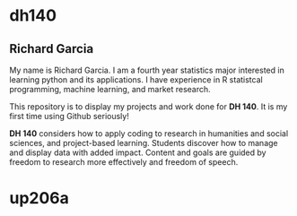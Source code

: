 # dh140

## Richard Garcia


My name is Richard Garcia. I am a fourth year statistics major interested in learning python and its applications. I have experience in R statistcal programming, machine learning, and market research. 

This repository is to display my projects and work done for **DH 140**. It is my first time using Github seriously!


**DH 140** considers how to apply coding to research in humanities and social sciences, and project-based learning. Students discover how to manage and display data with added impact. Content and goals are guided by freedom to research more effectively and freedom of speech.



# up206a
